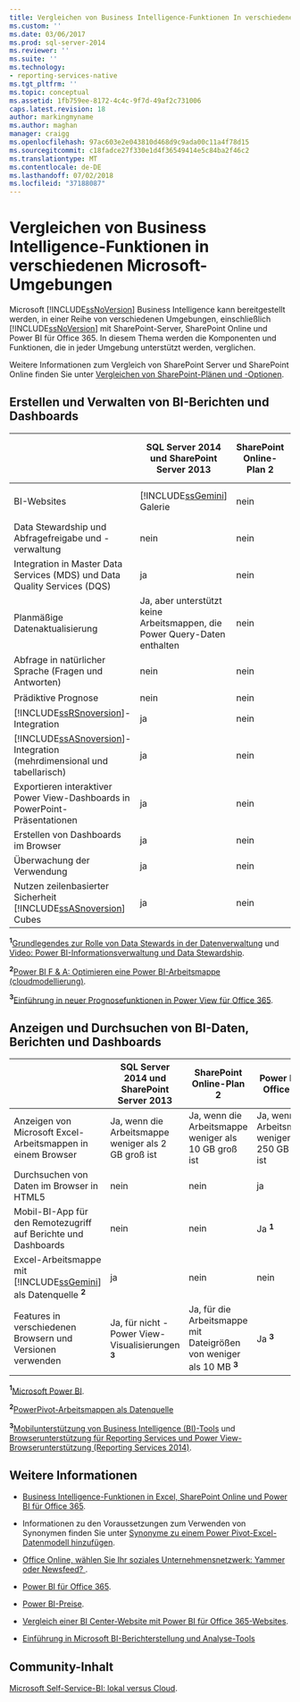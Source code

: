 ```yaml
---
title: Vergleichen von Business Intelligence-Funktionen In verschiedenen Microsoft-Umgebungen | Microsoft-Dokumentation
ms.custom: ''
ms.date: 03/06/2017
ms.prod: sql-server-2014
ms.reviewer: ''
ms.suite: ''
ms.technology:
- reporting-services-native
ms.tgt_pltfrm: ''
ms.topic: conceptual
ms.assetid: 1fb759ee-8172-4c4c-9f7d-49af2c731006
caps.latest.revision: 18
author: markingmyname
ms.author: maghan
manager: craigg
ms.openlocfilehash: 97ac603e2e043810d468d9c9ada00c11a4f78d15
ms.sourcegitcommit: c18fadce27f330e1d4f36549414e5c84ba2f46c2
ms.translationtype: MT
ms.contentlocale: de-DE
ms.lasthandoff: 07/02/2018
ms.locfileid: "37188087"
---
```

# <a name="compare-business-intelligence-capabilities-in-different-microsoft-environments"></a>Vergleichen von Business Intelligence-Funktionen in verschiedenen Microsoft-Umgebungen
  Microsoft [!INCLUDE[ssNoVersion](../includes/ssnoversion-md.md)] Business Intelligence kann bereitgestellt werden, in einer Reihe von verschiedenen Umgebungen, einschließlich [!INCLUDE[ssNoVersion](../includes/ssnoversion-md.md)] mit SharePoint-Server, SharePoint Online und Power BI für Office 365. In diesem Thema werden die Komponenten und Funktionen, die in jeder Umgebung unterstützt werden, verglichen.  
  
 Weitere Informationen zum Vergleich von SharePoint Server und SharePoint Online finden Sie unter [Vergleichen von SharePoint-Plänen und -Optionen](http://products.office.com/SharePoint/compare-sharepoint-plans).  
  
## <a name="author-and-manage-bi-reports-and-dashboards"></a>Erstellen und Verwalten von BI-Berichten und Dashboards  
  
||SQL Server 2014 und SharePoint Server 2013|SharePoint Online-Plan 2|Power BI für Office 365|  
|-|----------------------------------------------|------------------------------|-----------------------------|  
|BI-Websites|[!INCLUDE[ssGemini](../includes/ssgemini-md.md)] Galerie|nein|Power BI-Website|  
|Data Stewardship und Abfragefreigabe und -verwaltung|nein|nein|Ja  **<sup>1</sup>**|  
|Integration in Master Data Services (MDS) und Data Quality Services (DQS)|ja|nein|nein|  
|Planmäßige Datenaktualisierung|Ja, aber unterstützt keine Arbeitsmappen, die Power Query-Daten enthalten|nein|ja|  
|Abfrage in natürlicher Sprache (Fragen und Antworten)|nein|nein|Ja  **<sup>2</sup>**|  
|Prädiktive Prognose|nein|nein|Ja  **<sup>3</sup>**|  
|[!INCLUDE[ssRSnoversion](../includes/ssrsnoversion-md.md)]-Integration|ja|nein|nein|  
|[!INCLUDE[ssASnoversion](../includes/ssasnoversion-md.md)]-Integration (mehrdimensional und tabellarisch)|ja|nein|nein|  
|Exportieren interaktiver Power View-Dashboards in PowerPoint-Präsentationen|ja|nein|nein|  
|Erstellen von Dashboards im Browser|ja|nein|nein|  
|Überwachung der Verwendung|ja|nein|ja|  
|Nutzen zeilenbasierter Sicherheit [!INCLUDE[ssASnoversion](../includes/ssasnoversion-md.md)] Cubes|ja|nein|nein|  
  
 **<sup>1</sup>**[Grundlegendes zur Rolle von Data Stewards in der Datenverwaltung](https://support.office.com/Article/Understanding-the-Role-of-Data-Stewards-in-Data-Management-ae3352f3-4389-45e8-a682-7fd6edb92524?ui=en-US&rs=en-US&ad=US) und [Video: Power BI-Informationsverwaltung und Data Stewardship](https://www.youtube.com/watch?v=8dHOj68ts7c).    
  
 **<sup>2</sup>**[Power BI F & A: Optimieren eine Power BI-Arbeitsmappe (cloudmodellierung)](https://support.office.com/article/Power-BI-Q-A-Optimize-a-Power-BI-workbook-cloud-modeling--96dc5941-d0f1-44e2-9d9d-c038a3a55849?ui=en-US&rs=en-US&ad=US).    
  
 **<sup>3</sup>**[Einführung in neuer Prognosefunktionen in Power View für Office 365](http://blogs.msdn.com/b/powerbi/archive/2014/05/08/introducing-new-forecasting-capabilities-in-power-view-for-office-365.aspx).    
  
## <a name="view-and-browse-bi-data-reports-and-dashboards"></a>Anzeigen und Durchsuchen von BI-Daten, Berichten und Dashboards  
  
||SQL Server 2014 und SharePoint Server 2013|SharePoint Online-Plan 2|Power BI für Office 365|  
|-|----------------------------------------------|------------------------------|-----------------------------|  
|Anzeigen von Microsoft Excel-Arbeitsmappen in einem Browser|Ja, wenn die Arbeitsmappe weniger als 2 GB groß ist|Ja, wenn die Arbeitsmappe weniger als 10 GB groß ist|Ja, wenn die Arbeitsmappe weniger als 250 GB groß ist|  
|Durchsuchen von Daten im Browser in HTML5|nein|nein|ja|  
|Mobil-BI-App für den Remotezugriff auf Berichte und Dashboards|nein|nein|Ja  **<sup>1</sup>**|  
|Excel-Arbeitsmappe mit [!INCLUDE[ssGemini](../includes/ssgemini-md.md)] als Datenquelle  **<sup>2</sup>**|ja|nein|nein|  
|Features in verschiedenen Browsern und Versionen verwenden|Ja, für nicht - Power View-Visualisierungen  **<sup>3</sup>**|Ja, für die Arbeitsmappe mit Dateigrößen von weniger als 10 MB  **<sup>3</sup>**|Ja  **<sup>3</sup>**|  
  
 **<sup>1</sup>**[Microsoft Power BI](http://apps.microsoft.com/windows/app/microsoft-power-bi/b7e7c94d-2ea3-4fa6-a277-9d19a1f697ba).    
  
 **<sup>2</sup>**[PowerPivot-Arbeitsmappen als Datenquelle  ](http://blogs.technet.com/b/excel_services__powerpivot_for_sharepoint_support_blog/archive/2013/02/15/powerpivot-workbook-as-a-data-source.aspx)  
  
 **<sup>3</sup>**[Mobilunterstützung von Business Intelligence (BI)-Tools](http://msdn.microsoft.com/library/dn151146\(v=sql.110\).aspx) und [Browserunterstützung für Reporting Services und Power View-Browserunterstützung (Reporting Services 2014)](http://msdn.microsoft.com/library/ms156511.aspx).    
  
## <a name="more-information"></a>Weitere Informationen  
  
-   [Business Intelligence-Funktionen in Excel, SharePoint Online und Power BI für Office 365](https://technet.microsoft.com/en-us/library/dn198235.aspx).  
  
-   Informationen zu den Voraussetzungen zum Verwenden von Synonymen finden Sie unter [Synonyme zu einem Power Pivot-Excel-Datenmodell hinzufügen](https://support.office.com/Article/Add-synonyms-to-a-Power-Pivot-Excel-data-model-345f4f5b-5ec2-4998-bc46-a26bdc0810b6?ui=en-US&rs=en-US&ad=US).  
  
-   [Office Online, wählen Sie Ihr soziales Unternehmensnetzwerk: Yammer oder Newsfeed? ](https://support.office.com/article/Pick-your-enterprise-social-network-Yammer-or-Newsfeed-21954c85-4384-47d4-96c2-dfa1c9d56e66?ui=en-US&rs=en-US&ad=US).  
  
-   [Power BI für Office 365](http://www.microsoft.com/powerbi/default.aspx).  
  
-   [Power BI-Preise](http://www.microsoft.com/powerBI/pricing.aspx).  
  
-   [Vergleich einer BI Center-Website mit Power BI für Office 365-Websites](http://technet.microsoft.com/library/dn394343\(v=office.15\).aspx).  
  
-   [Einführung in Microsoft BI-Berichterstellung und Analyse-Tools](http://go.microsoft.com/fwlink/p/?LinkId=617093)  
  
## <a name="community-content"></a>Community-Inhalt  
 [Microsoft Self-Service-BI: lokal versus Cloud](http://businessintelligist.com/2014/02/07/microsoft-self-service-bi-on-premise-vs-could/).  
  
  
